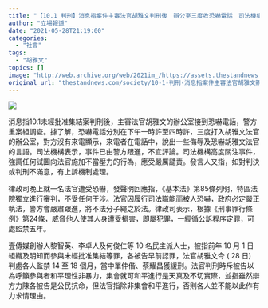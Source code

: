 ```yaml
---
title: "【10.1 判刑】消息指案件主審法官胡雅文判刑後　辧公室三度收恐嚇電話　司法機構高度關注"
author: "立場報道"
date: "2021-05-28T21:19:00"
categories:
  - "社會"
tags:
  - "胡雅文"
topics: []
image: "http://web.archive.org/web/2021im_/https://assets.thestandnews.com/media/photos/hu-08_cussL_kUUaXDq.png"
original_url: "thestandnews.com/society/10-1-判刑-消息指案件主審法官胡雅文辧公室三度收恐嚇電話-重案組調查"
---
```

![](http://web.archive.org/web/2021im_/https://assets.thestandnews.com/media/photos/hu-08_cussL_kUUaXDq.png)

消息指10.1未經批准集結案判刑後，主審法官胡雅文的辦公室接到恐嚇電話，警方重案組調查。據了解，恐嚇電話分別在下午一時許至四時許，三度打入胡雅文法官的辦公室，對方沒有來電顯示，來電者在電話中，說出一些侮辱及恐嚇胡雅文法官的言語。司法機構表示，事件已由警方跟進，不宜評論。司法機構高度關注事件，強調任何試圖向法官施加不當壓力的行為，應受嚴厲譴責。發言人又指，如對判決或判刑不滿意，有上訴機制處理。

律政司晚上就一名法官遭受恐嚇，發聲明回應指，《基本法》第85條列明，特區法院獨立進行審判，不受任何干涉。法官因履行司法職能而被人恐嚇，政府必定嚴正執法，警方會嚴肅跟進，將不法分子繩之於法。律政司表示，根據《刑事罪行條例》第24條，威脅他人使其人身遭受損害，即屬犯罪，一經循公訴程序定罪，可處監禁五年。

壹傳媒創辦人黎智英、李卓人及何俊仁等 10 名民主派人士，被指前年 10 月 1 日組織及明知而參與未經批准集結等罪，各被告早前認罪，法官胡雅文今 ( 28 日) 判處各人監禁 14 至 18 個月，當中單仲偕、蔡耀昌獲緩刑。法官判刑時斥被告以為呼籲參與者和平理性非暴力，集會就可和平進行是天真及不切實際，並指雖然辯方力陳各被告是公民抗命，但法官指除非集會和平進行，否則各人並不能以此作有力求情理由。